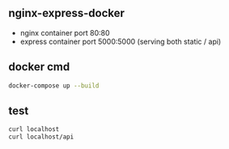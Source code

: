 ## nginx-express-docker

- nginx container port 80:80
- express container port 5000:5000 (serving both static / api)

## docker cmd

```bash
docker-compose up --build
```
## test

```bash
curl localhost
curl localhost/api
```
